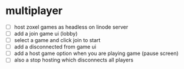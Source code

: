 # multiplayer

- [ ] host zoxel games as headless on linode server
- [ ] add a join game ui (lobby)
- [ ] select a game and click join to start
- [ ] add a disconnected from game ui
- [ ] add a host game option when you are playing game (pause screen)
- [ ] also a stop hosting which disconnects all players
